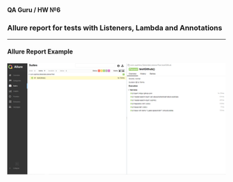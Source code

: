 #### QA Guru / HW №6
### Allure report for tests with Listeners, Lambda and Annotations
___

#### Allure Report Example

![Allure Report Example](https://github.com/Lena-Sazh/AllureExamples/blob/master/src/test/resources/SelenideListenerReport.png)
